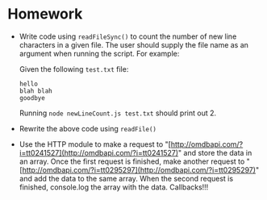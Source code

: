 # Homework

*   Write code using `readFileSync()` to count the number of new line characters in a given file. The user should supply the file name as an argument when running the script. For example:

    Given the following `test.txt` file:

        hello
        blah blah
        goodbye

    Running `node newLineCount.js test.txt` should print out 2.

*   Rewrite the above code using `readFile()`

*   Use the HTTP module to make a request to "[http://omdbapi.com/?i=tt0241527](http://omdbapi.com/?i=tt0241527)" and store the data in an array. Once the first request is finished, make another request to "[http://omdbapi.com/?i=tt0295297](http://omdbapi.com/?i=tt0295297)" and add the data to the same array. When the second request is finished, console.log the array with the data. Callbacks!!!